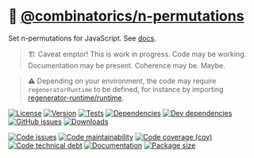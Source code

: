 :zebra: [@combinatorics/n-permutations](https://computational-combinatorics.github.io/n-permutations)
==

Set n-permutations for JavaScript.
See [docs](https://computational-combinatorics.github.io/n-permutations/index.html).

> :building_construction: Caveat emptor! This is work in progress. Code may be
> working. Documentation may be present. Coherence may be. Maybe.

> :warning: Depending on your environment, the code may require
> `regeneratorRuntime` to be defined, for instance by importing
> [regenerator-runtime/runtime](https://www.npmjs.com/package/regenerator-runtime).

[![License](https://img.shields.io/github/license/computational-combinatorics/n-permutations.svg)](https://raw.githubusercontent.com/computational-combinatorics/n-permutations/main/LICENSE)
[![Version](https://img.shields.io/npm/v/@combinatorics/n-permutations.svg)](https://www.npmjs.org/package/@combinatorics/n-permutations)
[![Tests](https://img.shields.io/github/workflow/status/computational-combinatorics/n-permutations/ci:test?event=push&label=tests)](https://github.com/computational-combinatorics/n-permutations/actions/workflows/ci:test.yml?query=branch:main)
[![Dependencies](https://img.shields.io/david/computational-combinatorics/n-permutations.svg)](https://david-dm.org/computational-combinatorics/n-permutations)
[![Dev dependencies](https://img.shields.io/david/dev/computational-combinatorics/n-permutations.svg)](https://david-dm.org/computational-combinatorics/n-permutations?type=dev)
[![GitHub issues](https://img.shields.io/github/issues/computational-combinatorics/n-permutations.svg)](https://github.com/computational-combinatorics/n-permutations/issues)
[![Downloads](https://img.shields.io/npm/dm/@combinatorics/n-permutations.svg)](https://www.npmjs.org/package/@combinatorics/n-permutations)

[![Code issues](https://img.shields.io/codeclimate/issues/computational-combinatorics/n-permutations.svg)](https://codeclimate.com/github/computational-combinatorics/n-permutations/issues)
[![Code maintainability](https://img.shields.io/codeclimate/maintainability/computational-combinatorics/n-permutations.svg)](https://codeclimate.com/github/computational-combinatorics/n-permutations/trends/churn)
[![Code coverage (cov)](https://img.shields.io/codecov/c/gh/computational-combinatorics/n-permutations/main.svg)](https://codecov.io/gh/computational-combinatorics/n-permutations)
[![Code technical debt](https://img.shields.io/codeclimate/tech-debt/computational-combinatorics/n-permutations.svg)](https://codeclimate.com/github/computational-combinatorics/n-permutations/trends/technical_debt)
[![Documentation](https://computational-combinatorics.github.io/n-permutations/badge.svg)](https://computational-combinatorics.github.io/n-permutations/source.html)
[![Package size](https://img.shields.io/bundlephobia/minzip/@combinatorics/n-permutations)](https://bundlephobia.com/result?p=@combinatorics/n-permutations)
